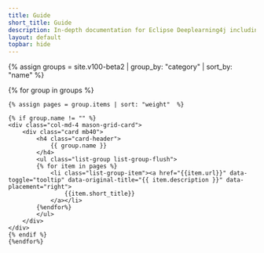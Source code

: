 ```yaml
---
title: Guide
short_title: Guide
description: In-depth documentation for Eclipse Deeplearning4j including import, distributed training, early stopping, and GPU setup.
layout: default
topbar: hide
---
```


{% assign groups = site.v100-beta2 | group_by: "category" | sort_by: "name" %}

<div class="row mason-grid">
	{% for group in groups %}

	{% assign pages = group.items | sort: "weight"  %}

	{% if group.name != "" %}
	<div class="col-md-4 mason-grid-card">
	    <div class="card mb40">
	        <h4 class="card-header">
	            {{ group.name }}
	        </h4>
	        <ul class="list-group list-group-flush">
	        {% for item in pages %}
		        <li class="list-group-item"><a href="{{item.url}}" data-toggle="tooltip" data-original-title="{{ item.description }}" data-placement="right">
		        	{{item.short_title}}
		        </a></li>
		    {%endfor%}
	        </ul>
	    </div>
	</div>
	{% endif %}
	{%endfor%}
</div>